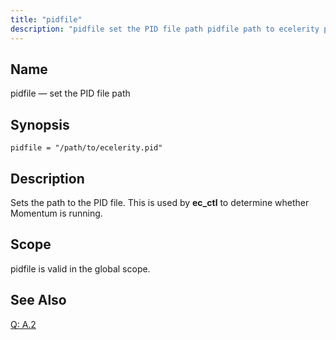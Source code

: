 ```yaml
---
title: "pidfile"
description: "pidfile set the PID file path pidfile path to ecelerity pid Sets the path to the PID file This is used by ec ctl to determine whether Momentum is running pidfile is valid in the global scope Q A 2..."
---
```


<a name="conf.ref.pidfile"></a> 
## Name

pidfile — set the PID file path

## Synopsis

`pidfile = "/path/to/ecelerity.pid"`

<a name="idp11011792"></a> 
## Description

Sets the path to the PID file. This is used by **ec_ctl** to determine whether Momentum is running.

<a name="idp11013920"></a> 
## Scope

pidfile is valid in the global scope.

<a name="idp11015552"></a> 
## See Also

[Q: A.2](/momentum/3/3-reference/3-reference-faq#faq.running.multiple.instances)